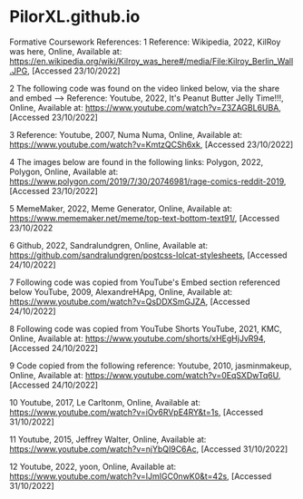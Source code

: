 # PilorXL.github.io
Formative Coursework 
References: 
1 Reference: Wikipedia, 2022, KilRoy was here, Online, Available at: https://en.wikipedia.org/wiki/Kilroy_was_here#/media/File:Kilroy_Berlin_Wall.JPG, [Accessed 23/10/2022]

2 The following code was found on the video linked below, via the share and embed -->
Reference: Youtube, 2022, It's Peanut Butter Jelly Time!!!, Online, Available at: https://www.youtube.com/watch?v=Z3ZAGBL6UBA, [Accessed 23/10/2022]

3 Reference: Youtube, 2007, Numa Numa, Online, Available at: https://www.youtube.com/watch?v=KmtzQCSh6xk, [Accessed 23/10/2022]

4 The images below are found in the following links:
Polygon, 2022, Polygon, Online, Available at: https://www.polygon.com/2019/7/30/20746981/rage-comics-reddit-2019, [Accessed 23/10/2022]

5  MemeMaker, 2022, Meme Generator, Online, Available at: https://www.mememaker.net/meme/top-text-bottom-text91/, [Accessed 23/10/2022 

6  Github, 2022, Sandralundgren, Online, Available at: https://github.com/sandralundgren/postcss-lolcat-stylesheets, [Accessed 24/10/2022] 

7  Following code was copied from YouTube's Embed section referenced below
 YouTube, 2009, AlexandreHApg, Online, Available at: https://www.youtube.com/watch?v=QsDDXSmGJZA, [Accessed 24/10/2022] 

8  Following code was copied from YouTube Shorts
YouTube, 2021, KMC, Online, Available at: https://www.youtube.com/shorts/xHEgHjJvR94, [Accessed 24/10/2022]

9   Code copied from the following reference: 
    Youtube, 2010, jasminmakeup, Online, Available at: https://www.youtube.com/watch?v=0EqSXDwTq6U, [Accessed 24/10/2022]

10 Youtube, 2017, Le Carltonm, Online, Available at: https://www.youtube.com/watch?v=iOv6RVpE4RY&t=1s, [Accessed 31/10/2022]

11 Youtube, 2015, Jeffrey Walter, Online, Available at: https://www.youtube.com/watch?v=njYbQI9C6Ac, [Accessed 31/10/2022]

12 Youtube, 2022, yoon, Online, Available at: https://www.youtube.com/watch?v=IJmIGC0nwK0&t=42s,  [Accessed 31/10/2022]
